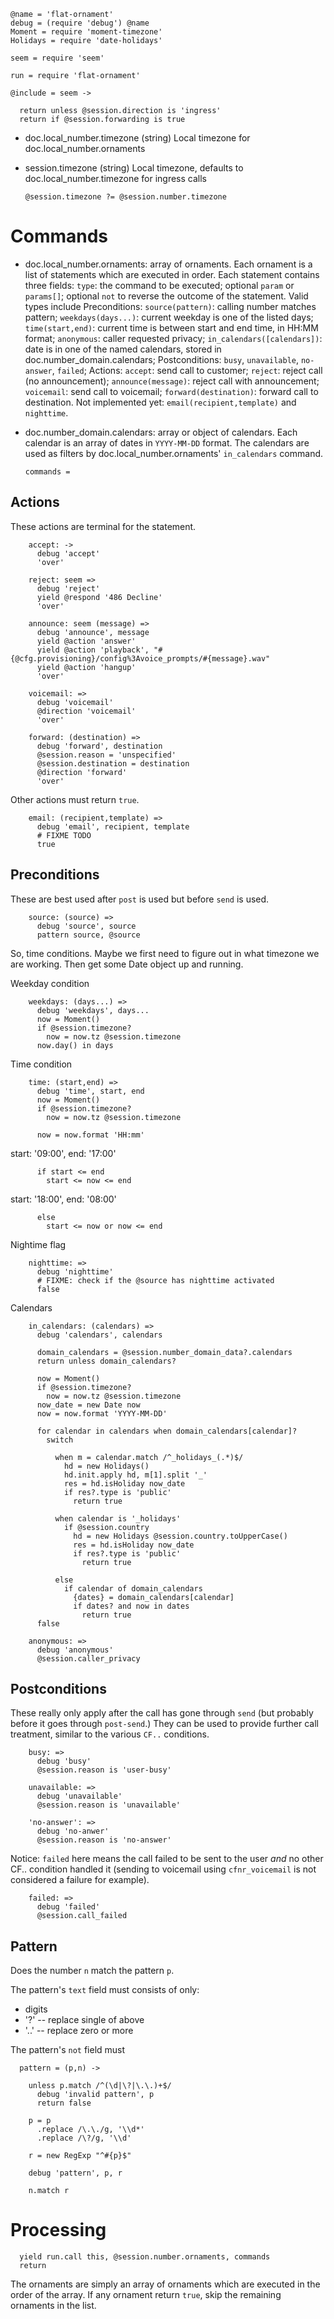     @name = 'flat-ornament'
    debug = (require 'debug') @name
    Moment = require 'moment-timezone'
    Holidays = require 'date-holidays'

    seem = require 'seem'

    run = require 'flat-ornament'

    @include = seem ->

      return unless @session.direction is 'ingress'
      return if @session.forwarding is true

* doc.local_number.timezone (string) Local timezone for doc.local_number.ornaments
* session.timezone (string) Local timezone, defaults to doc.local_number.timezone for ingress calls

      @session.timezone ?= @session.number.timezone

Commands
========

* doc.local_number.ornaments: array of ornaments. Each ornament is a list of statements which are executed in order. Each statement contains three fields: `type`: the command to be executed; optional `param` or `params[]`; optional `not` to reverse the outcome of the statement. Valid types include Preconditions: `source(pattern)`: calling number matches pattern; `weekdays(days...)`: current weekday is one of the listed days; `time(start,end)`: current time is between start and end time, in HH:MM format; `anonymous`: caller requested privacy; `in_calendars([calendars])`: date is in one of the named calendars, stored in doc.number_domain.calendars; Postconditions: `busy`, `unavailable`, `no-answer`, `failed`; Actions: `accept`: send call to customer; `reject`: reject call (no announcement); `announce(message)`: reject call with announcement; `voicemail`: send call to voicemail; `forward(destination)`: forward call to destination. Not implemented yet: `email(recipient,template)` and `nighttime`.
* doc.number_domain.calendars: array or object of calendars. Each calendar is an array of dates in `YYYY-MM-DD` format. The calendars are used as filters by doc.local_number.ornaments' `in_calendars` command.

      commands =

Actions
-------

These actions are terminal for the statement.

        accept: ->
          debug 'accept'
          'over'

        reject: seem =>
          debug 'reject'
          yield @respond '486 Decline'
          'over'

        announce: seem (message) =>
          debug 'announce', message
          yield @action 'answer'
          yield @action 'playback', "#{@cfg.provisioning}/config%3Avoice_prompts/#{message}.wav"
          yield @action 'hangup'
          'over'

        voicemail: =>
          debug 'voicemail'
          @direction 'voicemail'
          'over'

        forward: (destination) =>
          debug 'forward', destination
          @session.reason = 'unspecified'
          @session.destination = destination
          @direction 'forward'
          'over'

Other actions must return `true`.

        email: (recipient,template) =>
          debug 'email', recipient, template
          # FIXME TODO
          true


Preconditions
-------------

These are best used after `post` is used but before `send` is used.

        source: (source) =>
          debug 'source', source
          pattern source, @source

So, time conditions.
Maybe we first need to figure out in what timezone we are working.
Then get some Date object up and running.

Weekday condition

        weekdays: (days...) =>
          debug 'weekdays', days...
          now = Moment()
          if @session.timezone?
            now = now.tz @session.timezone
          now.day() in days

Time condition

        time: (start,end) =>
          debug 'time', start, end
          now = Moment()
          if @session.timezone?
            now = now.tz @session.timezone

          now = now.format 'HH:mm'

start: '09:00', end: '17:00'

          if start <= end
            start <= now <= end

start: '18:00', end: '08:00'

          else
            start <= now or now <= end

Nightime flag

        nighttime: =>
          debug 'nighttime'
          # FIXME: check if the @source has nighttime activated
          false

Calendars

        in_calendars: (calendars) =>
          debug 'calendars', calendars

          domain_calendars = @session.number_domain_data?.calendars
          return unless domain_calendars?

          now = Moment()
          if @session.timezone?
            now = now.tz @session.timezone
          now_date = new Date now
          now = now.format 'YYYY-MM-DD'

          for calendar in calendars when domain_calendars[calendar]?
            switch

              when m = calendar.match /^_holidays_(.*)$/
                hd = new Holidays()
                hd.init.apply hd, m[1].split '_'
                res = hd.isHoliday now_date
                if res?.type is 'public'
                  return true

              when calendar is '_holidays'
                if @session.country
                  hd = new Holidays @session.country.toUpperCase()
                  res = hd.isHoliday now_date
                  if res?.type is 'public'
                    return true

              else
                if calendar of domain_calendars
                  {dates} = domain_calendars[calendar]
                  if dates? and now in dates
                    return true
          false

        anonymous: =>
          debug 'anonymous'
          @session.caller_privacy

Postconditions
--------------

These really only apply after the call has gone through `send` (but probably before it goes through `post-send`.)
They can be used to provide further call treatment, similar to the various `CF..` conditions.

        busy: =>
          debug 'busy'
          @session.reason is 'user-busy'

        unavailable: =>
          debug 'unavailable'
          @session.reason is 'unavailable'

        'no-answer': =>
          debug 'no-anwer'
          @session.reason is 'no-answer'

Notice: `failed` here means the call failed to be sent to the user *and* no other CF.. condition handled it (sending to voicemail using `cfnr_voicemail` is not considered a failure for example).

        failed: =>
          debug 'failed'
          @session.call_failed

Pattern
-------

Does the number `n` match the pattern `p`.

The pattern's `text` field must consists of only:
- digits
- '?' -- replace single of above
- '..' -- replace zero or more

The pattern's `not` field must

      pattern = (p,n) ->

        unless p.match /^(\d|\?|\.\.)+$/
          debug 'invalid pattern', p
          return false

        p = p
          .replace /\.\./g, '\\d*'
          .replace /\?/g, '\\d'

        r = new RegExp "^#{p}$"

        debug 'pattern', p, r

        n.match r

Processing
==========

      yield run.call this, @session.number.ornaments, commands
      return

The ornaments are simply an array of ornaments which are executed in the order of the array.
If any ornament return `true`, skip the remaining ornaments in the list.

